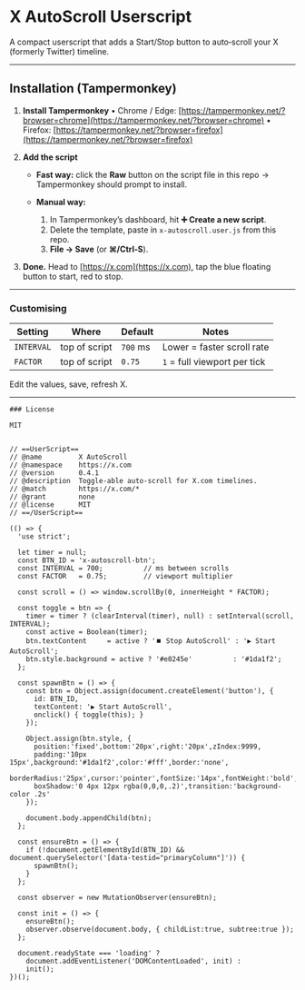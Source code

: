 # X AutoScroll Userscript

A compact userscript that adds a Start/Stop button to auto‑scroll your X (formerly Twitter) timeline.

---

## Installation (Tampermonkey)

1. **Install Tampermonkey**
   • Chrome / Edge: [https://tampermonkey.net/?browser=chrome](https://tampermonkey.net/?browser=chrome)
   • Firefox: [https://tampermonkey.net/?browser=firefox](https://tampermonkey.net/?browser=firefox)

2. **Add the script**

   * **Fast way:** click the **Raw** button on the script file in this repo → Tampermonkey should prompt to install.
   * **Manual way:**

     1. In Tampermonkey’s dashboard, hit **➕ Create a new script**.
     2. Delete the template, paste in `x-autoscroll.user.js` from this repo.
     3. **File → Save** (or **⌘/Ctrl‑S**).

3. **Done.** Head to [https://x.com](https://x.com), tap the blue floating button to start, red to stop.

---

### Customising

| Setting    | Where         | Default  | Notes                        |
| ---------- | ------------- | -------- | ---------------------------- |
| `INTERVAL` | top of script | `700` ms | Lower = faster scroll rate   |
| `FACTOR`   | top of script | `0.75`   | `1` = full viewport per tick |

Edit the values, save, refresh X.

---


```
### License

MIT


// ==UserScript==
// @name         X AutoScroll
// @namespace    https://x.com
// @version      0.4.1
// @description  Toggle‑able auto‑scroll for X.com timelines.
// @match        https://x.com/*
// @grant        none
// @license      MIT
// ==/UserScript==

(() => {
  'use strict';

  let timer = null;
  const BTN_ID = 'x-autoscroll-btn';
  const INTERVAL = 700;          // ms between scrolls
  const FACTOR   = 0.75;         // viewport multiplier

  const scroll = () => window.scrollBy(0, innerHeight * FACTOR);

  const toggle = btn => {
    timer = timer ? (clearInterval(timer), null) : setInterval(scroll, INTERVAL);
    const active = Boolean(timer);
    btn.textContent     = active ? '⏹️ Stop AutoScroll' : '▶️ Start AutoScroll';
    btn.style.background = active ? '#e0245e'          : '#1da1f2';
  };

  const spawnBtn = () => {
    const btn = Object.assign(document.createElement('button'), {
      id: BTN_ID,
      textContent: '▶️ Start AutoScroll',
      onclick() { toggle(this); }
    });

    Object.assign(btn.style, {
      position:'fixed',bottom:'20px',right:'20px',zIndex:9999,
      padding:'10px 15px',background:'#1da1f2',color:'#fff',border:'none',
      borderRadius:'25px',cursor:'pointer',fontSize:'14px',fontWeight:'bold',
      boxShadow:'0 4px 12px rgba(0,0,0,.2)',transition:'background-color .2s'
    });

    document.body.appendChild(btn);
  };

  const ensureBtn = () => {
    if (!document.getElementById(BTN_ID) && document.querySelector('[data-testid="primaryColumn"]')) {
      spawnBtn();
    }
  };

  const observer = new MutationObserver(ensureBtn);

  const init = () => {
    ensureBtn();
    observer.observe(document.body, { childList:true, subtree:true });
  };

  document.readyState === 'loading' ?
    document.addEventListener('DOMContentLoaded', init) :
    init();
})();

```
